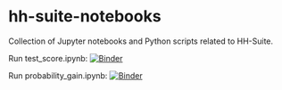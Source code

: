 # hh-suite-notebooks

Collection of Jupyter notebooks and Python scripts related to HH-Suite.

Run test_score.ipynb: [![Binder](https://mybinder.org/badge_logo.svg)](https://mybinder.org/v2/gh/dvs/hh-suite-notebooks/figure1-for-the-paper?filepath=test_score.ipynb)

Run probability_gain.ipynb: [![Binder](https://mybinder.org/badge_logo.svg)](https://mybinder.org/v2/gh/dvs/hh-suite-notebooks/figure1-for-the-paper?filepath=probability_gain.ipynb)
